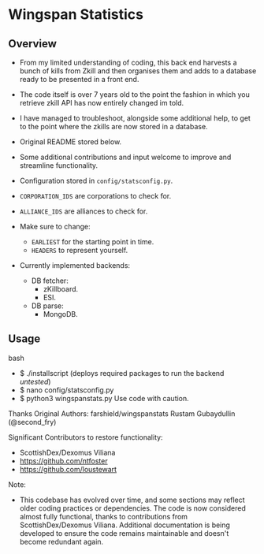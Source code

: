 # Wingspan Statistics

## Overview

- From my limited understanding of coding, this back end harvests a bunch of kills from Zkill and then organises them and adds to a database ready to be presented in a front end.
- The code itself is over 7 years old to the point the fashion in which you retrieve zkill API has now entirely changed im told.
- I have managed to troubleshoot, alongside some additional help, to get to the point where the zkills are now stored in a database.
- Original README stored below.
- Some additional contributions and input welcome to improve and streamline functionality.

- Configuration stored in `config/statsconfig.py`.
- `CORPORATION_IDS` are corporations to check for.
- `ALLIANCE_IDS` are alliances to check for.
- Make sure to change:
  - `EARLIEST` for the starting point in time.
  - `HEADERS` to represent yourself.
- Currently implemented backends:
  - DB fetcher:
    - zKillboard.
    - ESI.
  - DB parse:
    - MongoDB.

## Usage

bash
- $ ./installscript (deploys required packages to run the backend *untested*)
- $ nano config/statsconfig.py
- $ python3 wingspanstats.py
Use code with caution.

Thanks
Original Authors: farshield/wingspanstats
Rustam Gubaydullin (@second_fry)

Significant Contributors to restore functionality:

- ScottishDex/Dexomus Viliana
- https://github.com/ntfoster
- https://github.com/loustewart

Note:

- This codebase has evolved over time, and some sections may reflect older coding practices or dependencies. The code is now considered almost fully functional, thanks to contributions from ScottishDex/Dexomus Viliana. Additional documentation is being developed to ensure the code remains maintainable and doesn't become redundant again.
